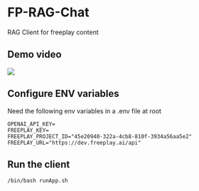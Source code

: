 # FP-RAG-Chat
RAG Client for freeplay content

## Demo video
[![](https://markdown-videos-api.jorgenkh.no/youtube/oQNFPXezXdY)](https://youtu.be/oQNFPXezXdY)

## Configure ENV variables
Need the following env variables in a .env file at root
```
OPENAI_API_KEY=
FREEPLAY_KEY=
FREEPLAY_PROJECT_ID="45e20940-322a-4cb8-810f-3934a56aa5e2"
FREEPLAY_URL="https://dev.freeplay.ai/api"
```

## Run the client
```
/bin/bash runApp.sh
```
